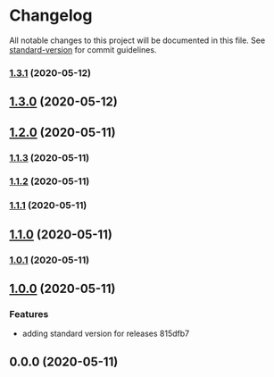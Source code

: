 # Changelog

All notable changes to this project will be documented in this file. See [standard-version](https://github.com/conventional-changelog/standard-version) for commit guidelines.

### [1.3.1](///compare/v1.3.0...v1.3.1) (2020-05-12)

## [1.3.0](///compare/v1.2.0...v1.3.0) (2020-05-12)

## [1.2.0](///compare/v1.1.3...v1.2.0) (2020-05-11)

### [1.1.3](///compare/v1.1.2...v1.1.3) (2020-05-11)

### [1.1.2](///compare/v1.1.1...v1.1.2) (2020-05-11)

### [1.1.1](///compare/v1.1.0...v1.1.1) (2020-05-11)

## [1.1.0](///compare/v1.0.1...v1.1.0) (2020-05-11)

### [1.0.1](///compare/v1.0.0...v1.0.1) (2020-05-11)

## [1.0.0](///compare/v0.0.0...v1.0.0) (2020-05-11)


### Features

* adding standard version for releases 815dfb7

## 0.0.0 (2020-05-11)
